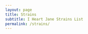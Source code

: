 ```yaml
---
layout: page
title: Strains
subtitle: I Heart Jane Strains List
permalink: /strains/
---
```


<head>
    <title>Strain Listing</title>
    <script type="text/javascript" src="https://code.jquery.com/jquery-1.11.0.js"></script>
    <link rel="stylesheet" type="text/css" href="https://cdn.datatables.net/1.10.10/css/jquery.dataTables.min.css" />
    <script type="text/javascript" src="https://cdn.datatables.net/1.10.10/js/jquery.dataTables.min.js"></script>
    <style type="text/css">
        .filter-form {
            margin-bottom: 30px;
        }

        .filter-form div {
            margin-bottom: 10px;
        }

        .grid-container {
            display: grid;
            grid-gap: 10px;
            grid-template-columns: auto auto auto;
            padding: 10px;
        }

        .grid-item {
            background-color: rgba(255, 255, 255, 0.8);
            border: 1px solid rgba(0, 0, 0, 0.8);
            padding: 5px;
            text-align: center;
        }
    </style>
</head>

<body>
    <form class="filter-form">
        <h3>Filters</h3>
        <div class="grid-container">
            <div class="grid-item"><label>ID :</label> <input type="text" value="" class="filter"
                    data-column-index="0" /></div>
            <div class="grid-item"><label>StrainID :</label> <input type="text" value="" class="filter"
                    data-column-index="1" /></div>
            <div class="grid-item"><label>Name :</label> <input type="text" value="" class="filter"
                    data-column-index="2" /></div>
            <div class="grid-item"><label>THC :</label> <input type="text" value="" class="filter"
                    data-column-index="3" /></div>
            <div class="grid-item"><label>CBD :</label> <input type="text" value="" class="filter"
                    data-column-index="4" /></div>
            <div class="grid-item"><label>Caryophyllene :</label> <input type="text" value="" class="filter"
                    data-column-index="5" /></div>
            <div class="grid-item"><label>Humulene :</label> <input type="text" value="" class="filter"
                    data-column-index="6" /></div>
            <div class="grid-item"><label>Limonene :</label> <input type="text" value="" class="filter"
                    data-column-index="7" /></div>
            <div class="grid-item"><label>Linalool :</label> <input type="text" value="" class="filter"
                    data-column-index="8" /></div>
            <div class="grid-item"><label>Myrcene :</label> <input type="text" value="" class="filter"
                    data-column-index="9" /></div>
            <div class="grid-item"><label>Bisabolol :</label> <input type="text" value="" class="filter"
                    data-column-index="10" /></div>
            <div class="grid-item"><label>Pinene :</label> <input type="text" value="" class="filter"
                    data-column-index="11" /></div>
            <div class="grid-item"><label>Terpinolene :</label> <input type="text" value="" class="filter"
                    data-column-index="12" /></div>
            <div class="grid-item"><label>(case Weight when 1 then 'Gram' when 2 then 'Eighth' when 3 then 'Quarter'
                    when 4 then 'CONCHALFGRAM' when 5 then 'CONCGRAM' END) :</label> <input type="text" value=""
                    class="filter" data-column-index="13" /></div>
        </div>
    </form>
    <div id="example_wrapper" class="dataTables_wrapper">
        <table id="example" class="display dataTable" cellspacing="0" width="100%" role="grid"
            aria-describedby="example_info" style="width: 100%;">
            <thead>
                <tr role="row">
                    <th class="sorting" rowspan="1" colspan="1" style="width: 69px;"> ID </th>
                    <th class="sorting" rowspan="1" colspan="1" style="width: 69px;"> StrainID </th>
                    <th class="sorting" rowspan="1" colspan="1" style="width: 69px;"> Name </th>
                    <th class="sorting" rowspan="1" colspan="1" style="width: 69px;"> THC </th>
                    <th class="sorting" rowspan="1" colspan="1" style="width: 69px;"> CBD </th>
                    <th class="sorting" rowspan="1" colspan="1" style="width: 69px;"> Caryophyllene </th>
                    <th class="sorting" rowspan="1" colspan="1" style="width: 69px;"> Humulene </th>
                    <th class="sorting" rowspan="1" colspan="1" style="width: 69px;"> Limonene </th>
                    <th class="sorting" rowspan="1" colspan="1" style="width: 69px;"> Linalool </th>
                    <th class="sorting" rowspan="1" colspan="1" style="width: 69px;"> Myrcene </th>
                    <th class="sorting" rowspan="1" colspan="1" style="width: 69px;"> Bisabolol </th>
                    <th class="sorting" rowspan="1" colspan="1" style="width: 69px;"> Pinene </th>
                    <th class="sorting" rowspan="1" colspan="1" style="width: 69px;"> Terpinolene </th>
                    <th class="sorting" rowspan="1" colspan="1" style="width: 69px;"> (case Weight when 1 then 'Gram'
                        when 2 then 'Eighth' when 3 then 'Quarter' when 4 then 'CONCHALFGRAM' when 5 then 'CONCGRAM'
                        END) </th>
                </tr>
            </thead>
            <tbody id="straintbody">

            </tbody>

        </table>
    </div>
    <script type="text/javascript">
        // $("#straintbody").load("/strainbody");
        $(document).ready(function () {

            $.get("strainbody.html", function (data) {
                $('#straintbody').html(data);
                setTimeout(function(){
                    
                // DataTable
                var dtable = $("#example").DataTable();
                $(".filter").on("keyup change", function () {
                    //clear global search values
                    dtable.search("");
                    dtable.column($(this).data("columnIndex")).search(this.value).draw();
                });

                $(".dataTables_filter input").on("keyup change", function () {
                    //clear column search values
                    dtable.columns().search("");
                    //clear input values
                    $(".filter").val("");
                });
                }, 700);

            }
            );

        });


                 //]]>
    </script>
</body>
